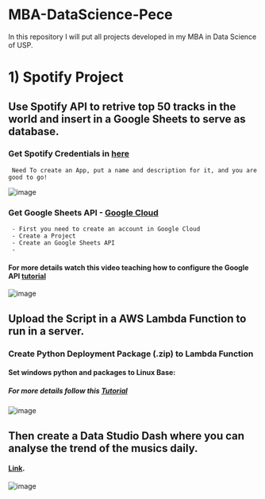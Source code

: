 # MBA-DataScience-Pece

In this repository I will put all projects developed in my MBA in Data Science of USP.

# 1) Spotify Project 
## Use Spotify API to retrive top 50 tracks in the world and insert in a Google Sheets to serve as database.

### Get Spotify Credentials in [here](https://developer.spotify.com/dashboard/applications)

     Need To create an App, put a name and description for it, and you are good to go!

![image](https://user-images.githubusercontent.com/50839107/196182699-468fc75c-483b-4557-9d95-11a9ced27026.png)

### Get Google Sheets API - [Google Cloud](https://console.cloud.google.com/welcome)

     - First you need to create an account in Google Cloud
     - Create a Project
     - Create an Google Sheets API
     - 
     
#### For more details watch this video teaching how to configure the Google API [tutorial](https://www.youtube.com/watch?v=ddf5Z0aQPzY&t=292s)
     
     
![image](https://user-images.githubusercontent.com/50839107/196178326-f698ad02-266f-42ae-9b9c-97c42256c928.png)


## Upload the Script in a AWS Lambda Function to run in a server.

### Create Python Deployment Package (.zip) to Lambda Function

#### Set windows python and packages to Linux Base:

##### For more details follow this [Tutorial](https://www.youtube.com/watch?v=OLXEekDzpHQ&t=12s)

![image](https://user-images.githubusercontent.com/50839107/196178492-751e3662-af7a-4579-bca2-edeacc4f7202.png)

## Then create a Data Studio Dash where you can analyse the trend of the musics daily.
#### [Link](https://datastudio.google.com/u/0/reporting/6ed6acc6-36f4-4366-a348-a297ba9c4e52/page/X8w4C).

![image](https://user-images.githubusercontent.com/50839107/196177479-c23fc2df-3e65-40d1-9fc2-b3ed9af138e6.png)

